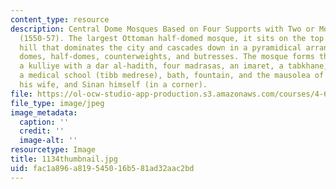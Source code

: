 ```yaml
---
content_type: resource
description: Central Dome Mosques Based on Four Supports with Two or More Half-Domes
  (1550-57). The largest Ottoman half-domed mosque, it sits on the top of the sixth
  hill that dominates the city and cascades down in a pyramidical arrangement of its
  domes, half-domes, counterweights, and butresses. The mosque forms the center of
  a kulliye with a dar al-hadith, four madrasas, an imaret, a tabkhane, a mektab,
  a medical school (tibb medrese), bath, fountain, and the mausolea of the founder,
  his wife, and Sinan himself (in a corner).
file: https://ol-ocw-studio-app-production.s3.amazonaws.com/courses/4-614-religious-architecture-and-islamic-cultures-fall-2002/fac1a896a819545016b581ad32aac2bd_1134thumbnail.jpg
file_type: image/jpeg
image_metadata:
  caption: ''
  credit: ''
  image-alt: ''
resourcetype: Image
title: 1134thumbnail.jpg
uid: fac1a896-a819-5450-16b5-81ad32aac2bd
---
```

